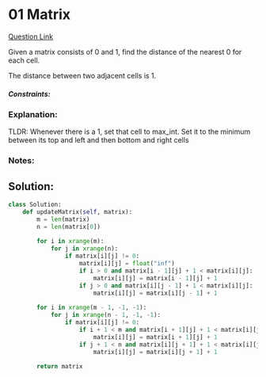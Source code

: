 # 01 Matrix  

[Question Link](https://leetcode.com/problems/01-matrix/)  


Given a matrix consists of 0 and 1, find the distance of the nearest 0 for each cell.  

The distance between two adjacent cells is 1.  

##### Constraints:

### Explanation:
TLDR: Whenever there is a 1, set that cell to max_int. Set it to the minimum between its top and left and then bottom and right cells

### Notes:


## Solution:
```Python
class Solution:
    def updateMatrix(self, matrix):
        m = len(matrix)
        n = len(matrix[0])
        
        for i in xrange(m):
            for j in xrange(n):
                if matrix[i][j] != 0:
                    matrix[i][j] = float("inf")
                    if i > 0 and matrix[i - 1][j] + 1 < matrix[i][j]:
                        matrix[i][j] = matrix[i - 1][j] + 1
                    if j > 0 and matrix[i][j - 1] + 1 < matrix[i][j]:
                        matrix[i][j] = matrix[i][j - 1] + 1
                        
        for i in xrange(m - 1, -1, -1):
            for j in xrange(n - 1, -1, -1):
                if matrix[i][j] != 0:
                    if i + 1 < m and matrix[i + 1][j] + 1 < matrix[i][j]:
                        matrix[i][j] = matrix[i + 1][j] + 1
                    if j + 1 < n and matrix[i][j + 1] + 1 < matrix[i][j]:
                        matrix[i][j] = matrix[i][j + 1] + 1
                        
        return matrix
```